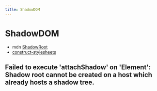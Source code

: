 ```yaml
---
title: ShadowDOM
---
```


# ShadowDOM

- mdn [ShadowRoot](https://developer.mozilla.org/en-US/docs/Web/API/ShadowRoot)
- [construct-stylesheets](https://wicg.github.io/construct-stylesheets/)

## Failed to execute 'attachShadow' on 'Element': Shadow root cannot be created on a host which already hosts a shadow tree.
